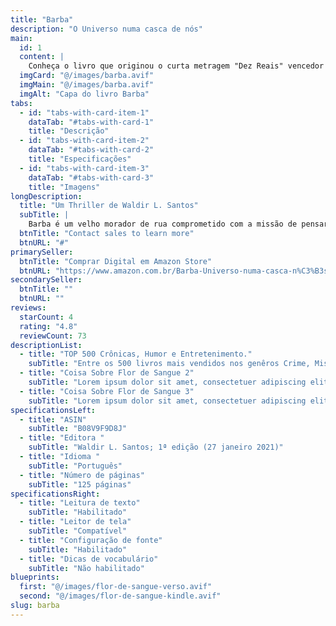 ```yaml
---
title: "Barba"
description: "O Universo numa casca de nós"
main:
  id: 1
  content: |
    Conheça o livro que originou o curta metragem "Dez Reais" vencedor de diversos prêmios nacionais e internacionais.
  imgCard: "@/images/barba.avif"
  imgMain: "@/images/barba.avif"
  imgAlt: "Capa do livro Barba"
tabs:
  - id: "tabs-with-card-item-1"
    dataTab: "#tabs-with-card-1"
    title: "Descrição"
  - id: "tabs-with-card-item-2"
    dataTab: "#tabs-with-card-2"
    title: "Especificações"
  - id: "tabs-with-card-item-3"
    dataTab: "#tabs-with-card-3"
    title: "Imagens"
longDescription:
  title: "Um Thriller de Waldir L. Santos"
  subTitle: |
    Barba é um velho morador de rua comprometido com a missão de pensar. Atento às pessoas ao redor, é capaz de interpretá-las com uma sensibilidade peculiar. Inteligente e sagaz, questiona os pilares da sociedade com uma provocação necessária, e convida a entendermos as mais diversas formas de solidão que eles geram. Com uma linguagem bem-humorada e delicada, Barba traz à luz aqueles que continuam às sombras do preconceito, da invisibilidade e do abandono.
  btnTitle: "Contact sales to learn more"
  btnURL: "#"
primarySeller:
  btnTitle: "Comprar Digital em Amazon Store"
  btnURL: "https://www.amazon.com.br/Barba-Universo-numa-casca-n%C3%B3s-ebook/dp/B08V9F9D8J?ref_=ast_author_dp&dib=eyJ2IjoiMSJ9.UIIhgCdxira8X3-NvkqY3ZEDxaxcmBl24L7puHEtWmdr4SqZGVznSv3a2yjfHx584K12_GnnywjrNAzTUGX-qWVmIqFD1guAVfNdHaDjFvo.svPWu8UYcWFiN66bc2Gk_4e9yXwfLIB9JD2Bd4sfjzs&dib_tag=AUTHOR"
secondarySeller:
  btnTitle: ""
  btnURL: ""
reviews:
  starCount: 4
  rating: "4.8"
  reviewCount: 73
descriptionList:
  - title: "TOP 500 Crônicas, Humor e Entretenimento."
    subTitle: "Entre os 500 livros mais vendidos nos genêros Crime, Mistério, Thriller e Suspense da Amazon Store."
  - title: "Coisa Sobre Flor de Sangue 2"
    subTitle: "Lorem ipsum dolor sit amet, consectetuer adipiscing elit. Aenean commodo ligula eget dolor. Aenean massa. Cum sociis n."
  - title: "Coisa Sobre Flor de Sangue 3"
    subTitle: "Lorem ipsum dolor sit amet, consectetuer adipiscing elit. Aenean commodo ligula eget dolor. Aenean massa. Cum sociis n"
specificationsLeft:
  - title: "ASIN"
    subTitle: "B08V9F9D8J"
  - title: "Editora "
    subTitle: "Waldir L. Santos; 1ª edição (27 janeiro 2021)"
  - title: "Idioma "
    subTitle: "Português"
  - title: "Número de páginas"
    subTitle: "125 páginas"
specificationsRight:
  - title: "Leitura de texto"
    subTitle: "Habilitado"
  - title: "Leitor de tela"
    subTitle: "Compatível"
  - title: "Configuração de fonte"
    subTitle: "Habilitado"
  - title: "Dicas de vocabulário"
    subTitle: "Não habilitado"
blueprints:
  first: "@/images/flor-de-sangue-verso.avif"
  second: "@/images/flor-de-sangue-kindle.avif"
slug: barba    
---
```

